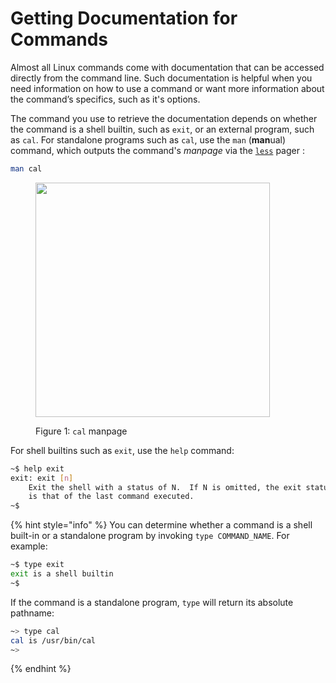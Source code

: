 # Getting Documentation for Commands

Almost all Linux commands come with documentation that can be accessed directly from the command line. Such documentation is helpful when you need information on how to use a command or want more information about the command’s specifics, such as it's options. &#x20;

The command you use to retrieve the documentation depends on whether the command is a shell builtin, such as `exit`, or an external program, such as `cal`. For standalone programs such as `cal`,  use the `man` (**man**ual) command, which outputs the command's _manpage_ via the [`less`](basic-file-and-directory-operations/viewing-files.md#less) pager :&#x20;

```bash
man cal
```

<figure><img src="../.gitbook/assets/Screenshot 2024-03-19 at 3.54.12 PM.png" alt="" width="375"><figcaption><p>Figure 1: <code>cal</code> manpage</p></figcaption></figure>

For shell builtins such as `exit`, use the `help` command:&#x20;

```bash
~$ help exit
exit: exit [n]
    Exit the shell with a status of N.  If N is omitted, the exit status
    is that of the last command executed.
~$
```

{% hint style="info" %}
You can determine whether a command is a shell built-in or a standalone program by invoking `type COMMAND_NAME`. For example:

```bash
~$ type exit
exit is a shell builtin
~$
```

If the command is a standalone program, `type` will return its absolute pathname:&#x20;

```bash
~> type cal
cal is /usr/bin/cal
~> 
```
{% endhint %}
